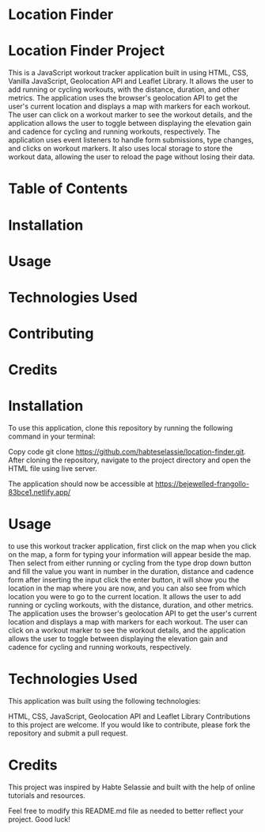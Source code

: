 # Location Finder
# Location Finder Project
This is a JavaScript  workout tracker application  built in using HTML, CSS, Vanilla JavaScript, Geolocation API and Leaflet Library.
It allows the user to add running or cycling workouts, with the distance, duration, and other metrics.
The application uses the browser's geolocation API to get the user's current location and displays a map with markers for each workout.
The user can click on a workout marker to see the workout details, and the application allows the user to toggle between displaying the elevation gain
and cadence for cycling and running workouts, respectively.
The application uses event listeners to handle form submissions, type changes, and clicks on workout markers.
It also uses local storage to store the workout data, allowing the user to reload the page without losing their data.
 
# Table of Contents
# Installation
# Usage
# Technologies Used
# Contributing
# Credits
# Installation
To use this application, clone this repository by running the following command in your terminal:

Copy code git clone https://github.com/habteselassie/location-finder.git.
After cloning the repository, navigate to the project directory and open the HTML file using live server.

The application should now be accessible at https://bejewelled-frangollo-83bce1.netlify.app/

# Usage
to use this workout tracker application, first click on the map when you click on the map, a form for typing your information will appear beside the map.
Then select from either running or cycling from the type drop down button and fill the value you want in number in the duration, distance and cadence form
after inserting the input click the enter button, it will show you the location in the map where you are now,
and you can also see from which location you were to go to the current location. 
It allows the user to add running or cycling workouts, with the distance, duration, and other metrics.
The application uses the browser's geolocation API to get the user's current location and displays a map with markers for each workout.
The user can click on a workout marker to see the workout details, and the application allows the user to toggle between displaying the elevation gain
and cadence for cycling and running workouts, respectively.

# Technologies Used
This application was built using the following technologies:

HTML, CSS, JavaScript, Geolocation API and Leaflet Library Contributions to this project are welcome. If you would like to contribute, please fork the repository and submit a pull request.

# Credits
This project was inspired by Habte Selassie and built with the help of online tutorials and resources.

Feel free to modify this README.md file as needed to better reflect your project. Good luck!

